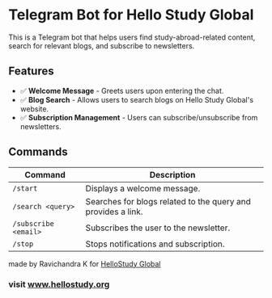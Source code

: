 # Telegram Bot for Hello Study Global

This is a Telegram bot that helps users find study-abroad-related content, search for relevant blogs, and subscribe to newsletters.

## Features

- ✅ **Welcome Message** - Greets users upon entering the chat.
- ✅ **Blog Search** - Allows users to search blogs on Hello Study Global's website.
- ✅ **Subscription Management** - Users can subscribe/unsubscribe from newsletters.

## Commands

| Command          | Description                                               |
|------------------|-----------------------------------------------------------|
| `/start`         | Displays a welcome message.                               |
| `/search <query>`| Searches for blogs related to the query and provides a link.|
| `/subscribe <email>` | Subscribes the user to the newsletter.                |
| `/stop`          | Stops notifications and subscription.                     |


made by Ravichandra K for [HelloStudy Global](hellostudy.org)
### visit www.hellostudy.org